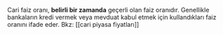 Cari faiz oranı, **belirli bir zamanda** geçerli olan faiz oranıdır. Genellikle bankaların kredi vermek veya mevduat kabul etmek için kullandıkları faiz oranını ifade eder. Bkz: [[cari piyasa fiyatları]]
